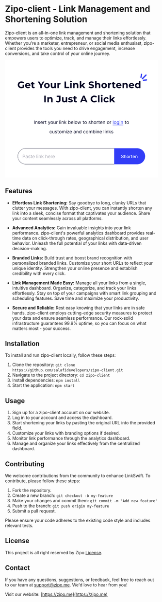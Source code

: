 # Zipo-client - Link Management and Shortening Solution

Zipo-client is an all-in-one link management and shortening solution that empowers users to optimize, track, and manage their links effortlessly. Whether you're a marketer, entrepreneur, or social media enthusiast, zipo-client provides the tools you need to drive engagement, increase conversions, and take control of your online journey.

<img src='./public/og-img.jpg'/>

## Features

- **Effortless Link Shortening:** Say goodbye to long, clunky URLs that clutter your messages. With zipo-client, you can instantly shorten any link into a sleek, concise format that captivates your audience. Share your content seamlessly across all platforms.

- **Advanced Analytics:** Gain invaluable insights into your link performance. zipo-client's powerful analytics dashboard provides real-time data on click-through rates, geographical distribution, and user behavior. Unleash the full potential of your links with data-driven decision-making.

- **Branded Links:** Build trust and boost brand recognition with personalized branded links. Customize your short URLs to reflect your unique identity. Strengthen your online presence and establish credibility with every click.

- **Link Management Made Easy:** Manage all your links from a single, intuitive dashboard. Organize, categorize, and track your links effortlessly. Stay on top of your campaigns with smart link grouping and scheduling features. Save time and maximize your productivity.

- **Secure and Reliable:** Rest easy knowing that your links are in safe hands. zipo-client employs cutting-edge security measures to protect your data and ensure seamless performance. Our rock-solid infrastructure guarantees 99.9% uptime, so you can focus on what matters most - your success.

## Installation

To install and run zipo-client locally, follow these steps:

1. Clone the repository: `git clone https://github.com/salafidevelopers/zipo-client.git`
2. Navigate to the project directory: `cd zipo-client`
3. Install dependencies: `npm install`
4. Start the application: `npm start`

## Usage

1. Sign up for a zipo-client account on our website.
2. Log in to your account and access the dashboard.
3. Start shortening your links by pasting the original URL into the provided field.
4. Customize your links with branding options if desired.
5. Monitor link performance through the analytics dashboard.
6. Manage and organize your links effectively from the centralized dashboard.

## Contributing

We welcome contributions from the community to enhance LinkSwift. To contribute, please follow these steps:

1. Fork the repository.
2. Create a new branch: `git checkout -b my-feature`
3. Make your changes and commit them: `git commit -m 'Add new feature'`
4. Push to the branch: `git push origin my-feature`
5. Submit a pull request.

Please ensure your code adheres to the existing code style and includes relevant tests.

## License

This project is all right reserved by Zipo [License](LICENSE).

## Contact

If you have any questions, suggestions, or feedback, feel free to reach out to our team at support@zipo.me. We'd love to hear from you!

Visit our website: [https://zipo.me](https://zipo.me)
